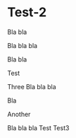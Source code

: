 # Test-2

Bla bla

Bla bla bla

Bla bla

Test

Three
Bla bla bla

Bla

Another

Bla bla bla
Test
Test3
